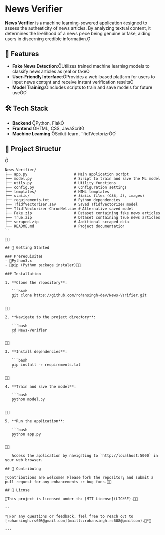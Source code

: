 # News Verifier

**News Verifier** is a machine learning-powered application designed to assess the authenticity of news articles. By analyzing textual content, it determines the likelihood of a news piece being genuine or fake, aiding users in discerning credible information.

## 🧠 Features

- **Fake News Detection**:Utilizes trained machine learning models to classify news articles as real or fake
- **User-Friendly Interface**:Provides a web-based platform for users to input news content and receive instant verification results
- **Model Training**:Includes scripts to train and save models for future use

## 🛠️ Tech Stack

- **Backend** Python, Flak
- **Frontend** HTML, CSS, JavaScrit
- **Machine Learning** Scikit-learn, TfidfVectorizr

## 📁 Project Structur



```plaintext
News-Verifier/
├── app.py                     # Main application script
├── model.py                   # Script to train and save the ML model
├── utils.py                   # Utility functions
├── config.py                  # Configuration settings
├── templates/                 # HTML templates
├── static/                    # Static files (CSS, JS, images)
├── requirements.txt           # Python dependencies
├── TfidfVectorizer.sav        # Saved TfidfVectorizer model
├── TfidfVectorizer-ChronNet.sav # Alternative saved model
├── Fake.zip                   # Dataset containing fake news articles
├── True.zip                   # Dataset containing true news articles
├── scraped.zip                # Additional scraped data
└── README.md                  # Project documentation
``



## 🚀 Getting Started

### Prerequisites
- Python3.x
- pip (Python package instaler)

### Installation

1. **Clone the repository**:

   ```bash
   git clone https://github.com/rohansingh-dev/News-Verifier.git
   ``



2. **Navigate to the project directory**:

   ```bash
   cd News-Verifier
   ``



3. **Install dependencies**:

   ```bash
   pip install -r requirements.txt
   ``



4. **Train and save the model**:

   ```bash
   python model.py
   ``



5. **Run the application**:

   ```bash
   python app.py
   ``



   Access the application by navigating to `http://localhost:5000` in your web browser.

## 🤝 Contributng

Contributions are welcome! Please fork the repository and submit a pull request for any enhancements or bug fxes.

## 📄 Licnse

This project is licensed under the [MIT License](LICNSE).

--

*For any questions or feedback, feel free to reach out to [rohansingh.rs608@gmail.com](mailto:rohansingh.rs608@gmailcom).*

--- 
